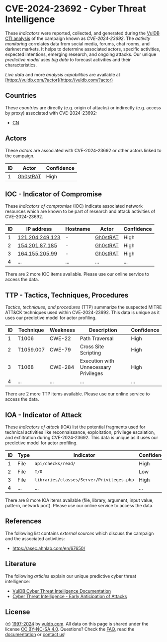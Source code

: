 # CVE-2024-23692 - Cyber Threat Intelligence

These _indicators_ were reported, collected, and generated during the [VulDB CTI analysis](https://vuldb.com/?kb.cti) of the campaign known as _CVE-2024-23692_. The _activity monitoring_ correlates data from social media, forums, chat rooms, and darknet markets. It helps to determine associated actors, specific activities, expected intentions, emerging research, and ongoing attacks. Our unique _predictive model_ uses _big data_ to forecast activities and their characteristics.

_Live data_ and more _analysis capabilities_ are available at [https://vuldb.com/?actor](https://vuldb.com/?actor)

## Countries

These _countries_ are directly (e.g. origin of attacks) or indirectly (e.g. access by proxy) associated with CVE-2024-23692:

* [CN](https://vuldb.com/?country.cn)

## Actors

These _actors_ are associated with CVE-2024-23692 or other actors linked to the campaign.

ID | Actor | Confidence
-- | ----- | ----------
1 | [Gh0stRAT](https://vuldb.com/?actor.gh0strat) | High

## IOC - Indicator of Compromise

These _indicators of compromise_ (IOC) indicate associated network resources which are known to be part of research and attack activities of CVE-2024-23692.

ID | IP address | Hostname | Actor | Confidence
-- | ---------- | -------- | ----- | ----------
1 | [121.204.249.123](https://vuldb.com/?ip.121.204.249.123) | - | [Gh0stRAT](https://vuldb.com/?actor.gh0strat) | High
2 | [154.201.87.185](https://vuldb.com/?ip.154.201.87.185) | - | [Gh0stRAT](https://vuldb.com/?actor.gh0strat) | High
3 | [164.155.205.99](https://vuldb.com/?ip.164.155.205.99) | - | [Gh0stRAT](https://vuldb.com/?actor.gh0strat) | High
4 | ... | ... | ... | ...

There are 2 more IOC items available. Please use our online service to access the data.

## TTP - Tactics, Techniques, Procedures

_Tactics, techniques, and procedures_ (TTP) summarize the suspected MITRE ATT&CK techniques used within CVE-2024-23692. This data is unique as it uses our predictive model for actor profiling.

ID | Technique | Weakness | Description | Confidence
-- | --------- | -------- | ----------- | ----------
1 | T1006 | CWE-22 | Path Traversal | High
2 | T1059.007 | CWE-79 | Cross Site Scripting | High
3 | T1068 | CWE-284 | Execution with Unnecessary Privileges | High
4 | ... | ... | ... | ...

There are 2 more TTP items available. Please use our online service to access the data.

## IOA - Indicator of Attack

These _indicators of attack_ (IOA) list the potential fragments used for technical activities like reconnaissance, exploitation, privilege escalation, and exfiltration during CVE-2024-23692. This data is unique as it uses our predictive model for actor profiling.

ID | Type | Indicator | Confidence
-- | ---- | --------- | ----------
1 | File | `api/checks/read/` | High
2 | File | `I/O` | Low
3 | File | `libraries/classes/Server/Privileges.php` | High
4 | ... | ... | ...

There are 8 more IOA items available (file, library, argument, input value, pattern, network port). Please use our online service to access the data.

## References

The following list contains _external sources_ which discuss the campaign and the associated activities:

* https://asec.ahnlab.com/en/67650/

## Literature

The following _articles_ explain our unique predictive cyber threat intelligence:

* [VulDB Cyber Threat Intelligence Documentation](https://vuldb.com/?kb.cti)
* [Cyber Threat Intelligence - Early Anticipation of Attacks](https://www.scip.ch/en/?labs.20201022)

## License

(c) [1997-2024](https://vuldb.com/?kb.changelog) by [vuldb.com](https://vuldb.com/?kb.about). All data on this page is shared under the license [CC BY-NC-SA 4.0](https://creativecommons.org/licenses/by-nc-sa/4.0/). Questions? Check the [FAQ](https://vuldb.com/?kb.faq), read the [documentation](https://vuldb.com/?kb) or [contact us](https://vuldb.com/?contact)!
